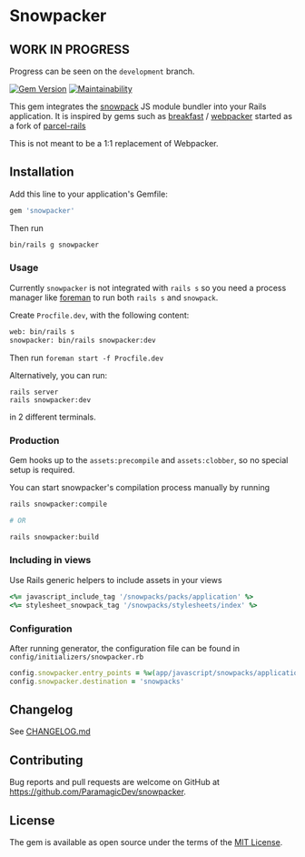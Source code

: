 # Snowpacker

## WORK IN PROGRESS

Progress can be seen on the `development` branch.

[![Gem Version](https://badge.fury.io/rb/snowpacker.svg)](https://badge.fury.io/rb/snowpacker)
[![Maintainability](https://api.codeclimate.com/v1/badges/4b0a3f36a6b1970a88e5/maintainability)](https://codeclimate.com/github/ParamagicDev/snowpacker/maintainability)

This gem integrates the [snowpack](https://snowpack.dev/) JS module bundler into
your Rails application. It is inspired by gems such as
[breakfast](https://github.com/devlocker/breakfast) /
[webpacker](https://github.com/rails/webpacker) started as a fork of
[parcel-rails](https://github.com/michaldarda/parcel-rails)

This is not meant to be a 1:1 replacement of Webpacker.

## Installation

Add this line to your application's Gemfile:

```ruby
gem 'snowpacker'
```

Then run

```bash
bin/rails g snowpacker
```

### Usage

Currently `snowpacker` is not integrated with `rails s` so you need a process manager like [foreman](https://github.com/ddollar/foreman) to run both `rails s` and `snowpack`.

Create `Procfile.dev`, with the following content:

```bash
web: bin/rails s
snowpacker: bin/rails snowpacker:dev
```

Then run `foreman start -f Procfile.dev`

Alternatively, you can run:

```
rails server
rails snowpacker:dev
```

in 2 different terminals.

### Production

Gem hooks up to the `assets:precompile` and `assets:clobber`, so no special setup is required.

You can start snowpacker's compilation process manually by running

```bash
rails snowpacker:compile

# OR

rails snowpacker:build
```

### Including in views

Use Rails generic helpers to include assets in your views

```ruby
<%= javascript_include_tag '/snowpacks/packs/application' %>
<%= stylesheet_snowpack_tag '/snowpacks/stylesheets/index' %>
```

### Configuration

After running generator, the configuration file can be found in
`config/initializers/snowpacker.rb`

```ruby
config.snowpacker.entry_points = %w(app/javascript/snowpacks/application.js)
config.snowpacker.destination = 'snowpacks'
```

## Changelog

See [CHANGELOG.md](https://github.com/ParamagicDev/snowpacker/blob/master/CHANGELOG.md)

## Contributing

Bug reports and pull requests are welcome on GitHub at https://github.com/ParamagicDev/snowpacker.

## License

The gem is available as open source under the terms of the [MIT License](https://opensource.org/licenses/MIT).
